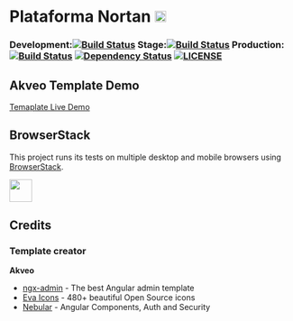 # Plataforma Nortan [<img src="https://i.imgur.com/oMcxwZ0.png" alt="Eva Design System" height="20px" />](https://eva.design)

### Development:[![Build Status](https://travis-ci.com/nortan-projetos/plataforma.svg?branch=master)](https://travis-ci.com/nortan-projetos/plataforma) Stage:[![Build Status](https://travis-ci.com/nortan-projetos/plataforma.svg?branch=demo)](https://travis-ci.com/nortan-projetos/plataforma) Production:[![Build Status](https://travis-ci.com/nortan-projetos/plataforma.svg?branch=production)](https://travis-ci.com/nortan-projetos/plataforma) [![Dependency Status](https://david-dm.org/nortan-projetos/plataforma/status.svg)](https://david-dm.org/nortan-projetos/plataforma) [![LICENSE](https://img.shields.io/badge/license-MIT-lightgrey.svg)](https://raw.githubusercontent.com/nortan-projetos/nortan-projetos.github.io/master/LICENSE)

## Akveo Template Demo

<a target="_blank" href="http://akveo.com/ngx-admin/">Temaplate Live Demo</a>

## BrowserStack

This project runs its tests on multiple desktop and mobile browsers using [BrowserStack](http://www.browserstack.com).

<img src="https://cloud.githubusercontent.com/assets/131406/22254249/534d889e-e254-11e6-8427-a759fb23b7bd.png" height="40" />

## Credits

### Template creator

**Akveo**

- [ngx-admin](https://github.com/akveo/ngx-admin) - The best Angular admin template
- [Eva Icons](https://github.com/akveo/eva-icons) - 480+ beautiful Open Source icons
- [Nebular](https://github.com/akveo/nebular) - Angular Components, Auth and Security
